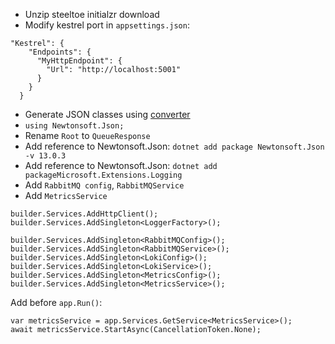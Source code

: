 * Unzip steeltoe initialzr download
* Modify kestrel port in `appsettings.json`:
```
"Kestrel": {
    "Endpoints": {
      "MyHttpEndpoint": {
        "Url": "http://localhost:5001"
      }
    }
  }
```
* Generate JSON classes using [converter](https://json2csharp.com/)
* `using Newtonsoft.Json;`
* Rename `Root` to `QueueResponse`
* Add reference to Newtonsoft.Json: `dotnet add package Newtonsoft.Json -v 13.0.3`
* Add reference to Newtonsoft.Json: `dotnet add packageMicrosoft.Extensions.Logging`
* Add `RabbitMQ config`, `RabbitMQService`
* Add `MetricsService`
```
builder.Services.AddHttpClient();
builder.Services.AddSingleton<LoggerFactory>();

builder.Services.AddSingleton<RabbitMQConfig>();
builder.Services.AddSingleton<RabbitMQService>();
builder.Services.AddSingleton<LokiConfig>();
builder.Services.AddSingleton<LokiService>();
builder.Services.AddSingleton<MetricsConfig>();
builder.Services.AddSingleton<MetricsService>();
```

Add before `app.Run()`:
```
var metricsService = app.Services.GetService<MetricsService>();
await metricsService.StartAsync(CancellationToken.None);

```


